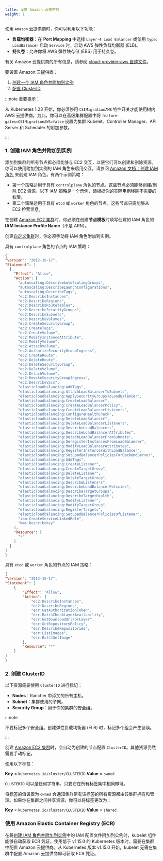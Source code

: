 ```yaml
---
title: 设置 Amazon 云提供商
weight: 1
---
```


使用 `Amazon` 云提供商时，你可以利用以下功能：

- **负载均衡器**：在 **Port Mapping** 中选择 `Layer-4 Load Balancer` 或使用 `type: LoadBalancer` 启动 `Service` 时，启动 AWS 弹性负载均衡器 (ELB)。
- **持久卷**：允许你将 AWS 弹性块存储 (EBS) 用于持久卷。

有关 Amazon 云提供商的所有信息，请参阅 [cloud-provider-aws 自述文件](https://kubernetes.github.io/cloud-provider-aws/)。

要设置 Amazon 云提供商：

1. [创建一个 IAM 角色并附加到实例](#1-创建-iam-角色并附加到实例)
2. [配置 ClusterID](#2-创建-clusterid)

:::note 重要提示：

从 Kubernetes 1.23 开始，你必须停用 `CSIMigrationAWS` 特性开关才能使用树内 AWS 云提供商。为此，你可以在高级集群配置中将 `feature-gates=CSIMigrationAWS=false` 设置为集群 Kubelet、Controller Manager、API Server 和 Scheduler 的附加参数。

:::

### 1. 创建 IAM 角色并附加到实例

添加到集群的所有节点都必须能够与 EC2 交互，以便它们可以创建和删除资源。你可以使用附加到实例的 IAM 角色来启用交互。请参阅 [Amazon 文档：创建 IAM 角色](https://docs.aws.amazon.com/AWSEC2/latest/UserGuide/iam-roles-for-amazon-ec2.html#create-iam-role) 来创建 IAM 角色。有两个示例策略：

* 第一个策略适用于具有 `controlplane` 角色的节点。这些节点必须能够创建/删除 EC2 资源。以下 IAM 策略是一个示例，请根据你的实际用例移除不需要的权限。
* 第二个策略适用于具有 `etcd` 或 `worker` 角色的节点。这些节点只需能够从 EC2 检索信息。

在创建 [Amazon EC2 集群](../../launch-kubernetes-with-rancher/use-new-nodes-in-an-infra-provider/create-an-amazon-ec2-cluster.md)时，你必须在创建**节点模板**时填写创建的 IAM 角色的 **IAM Instance Profile Name**（不是 ARN）。

创建[自定义集群](../../../../pages-for-subheaders/use-existing-nodes.md)时，你必须手动将 IAM 角色附加到实例。

具有 `controlplane` 角色的节点的 IAM 策略：

```json
{
"Version": "2012-10-17",
"Statement": [
  {
    "Effect": "Allow",
    "Action": [
      "autoscaling:DescribeAutoScalingGroups",
      "autoscaling:DescribeLaunchConfigurations",
      "autoscaling:DescribeTags",
      "ec2:DescribeInstances",
      "ec2:DescribeRegions",
      "ec2:DescribeRouteTables",
      "ec2:DescribeSecurityGroups",
      "ec2:DescribeSubnets",
      "ec2:DescribeVolumes",
      "ec2:CreateSecurityGroup",
      "ec2:CreateTags",
      "ec2:CreateVolume",
      "ec2:ModifyInstanceAttribute",
      "ec2:ModifyVolume",
      "ec2:AttachVolume",
      "ec2:AuthorizeSecurityGroupIngress",
      "ec2:CreateRoute",
      "ec2:DeleteRoute",
      "ec2:DeleteSecurityGroup",
      "ec2:DeleteVolume",
      "ec2:DetachVolume",
      "ec2:RevokeSecurityGroupIngress",
      "ec2:DescribeVpcs",
      "elasticloadbalancing:AddTags",
      "elasticloadbalancing:AttachLoadBalancerToSubnets",
      "elasticloadbalancing:ApplySecurityGroupsToLoadBalancer",
      "elasticloadbalancing:CreateLoadBalancer",
      "elasticloadbalancing:CreateLoadBalancerPolicy",
      "elasticloadbalancing:CreateLoadBalancerListeners",
      "elasticloadbalancing:ConfigureHealthCheck",
      "elasticloadbalancing:DeleteLoadBalancer",
      "elasticloadbalancing:DeleteLoadBalancerListeners",
      "elasticloadbalancing:DescribeLoadBalancers",
      "elasticloadbalancing:DescribeLoadBalancerAttributes",
      "elasticloadbalancing:DetachLoadBalancerFromSubnets",
      "elasticloadbalancing:DeregisterInstancesFromLoadBalancer",
      "elasticloadbalancing:ModifyLoadBalancerAttributes",
      "elasticloadbalancing:RegisterInstancesWithLoadBalancer",
      "elasticloadbalancing:SetLoadBalancerPoliciesForBackendServer",
      "elasticloadbalancing:AddTags",
      "elasticloadbalancing:CreateListener",
      "elasticloadbalancing:CreateTargetGroup",
      "elasticloadbalancing:DeleteListener",
      "elasticloadbalancing:DeleteTargetGroup",
      "elasticloadbalancing:DescribeListeners",
      "elasticloadbalancing:DescribeLoadBalancerPolicies",
      "elasticloadbalancing:DescribeTargetGroups",
      "elasticloadbalancing:DescribeTargetHealth",
      "elasticloadbalancing:ModifyListener",
      "elasticloadbalancing:ModifyTargetGroup",
      "elasticloadbalancing:RegisterTargets",
      "elasticloadbalancing:SetLoadBalancerPoliciesOfListener",
      "iam:CreateServiceLinkedRole",
      "kms:DescribeKey"
    ],
    "Resource": [
      "*"
    ]
  }
]
}
```

具有 `etcd` 或 `worker` 角色的节点的 IAM 策略：

```json
{
"Version": "2012-10-17",
"Statement": [
    {
        "Effect": "Allow",
        "Action": [
            "ec2:DescribeInstances",
            "ec2:DescribeRegions",
            "ecr:GetAuthorizationToken",
            "ecr:BatchCheckLayerAvailability",
            "ecr:GetDownloadUrlForLayer",
            "ecr:GetRepositoryPolicy",
            "ecr:DescribeRepositories",
            "ecr:ListImages",
            "ecr:BatchGetImage"
        ],
        "Resource": "*"
    }
]
}
```

### 2. 创建 ClusterID

以下资源需要使用 `ClusterID` 进行标记：

- **Nodes**：Rancher 中添加的所有主机。
- **Subnet**：集群使用的子网。
- **Security Group**：用于你的集群的安全组。

:::note

不要标记多个安全组。创建弹性负载均衡器 (ELB) 时，标记多个组会产生错误。

:::

创建 [Amazon EC2 集群](../../launch-kubernetes-with-rancher/use-new-nodes-in-an-infra-provider/create-an-amazon-ec2-cluster.md)时，会自动为创建的节点配置 `ClusterID`。其他资源仍然需要手动标记。

使用以下标签：

**Key** = `kubernetes.io/cluster/CLUSTERID` **Value** = `owned`

`CLUSTERID` 可以是任何字符串，只要它在所有标签集中相同即可。

将标签的值设置为 `owned` 会通知集群带有该标签的所有资源都由该集群拥有和管理。如果你在集群之间共享资源，你可以将标签更改为：

**Key** = `kubernetes.io/cluster/CLUSTERID` **Value** = `shared`.

### 使用 Amazon Elastic Container Registry (ECR)

在将[创建 IAM 角色并附加到实例](#1-创建-iam-角色并附加到实例)中的 IAM 配置文件附加到实例时，kubelet 组件能够自动获取 ECR 凭证。使用低于 v1.15.0 的 Kubernetes 版本时，需要在集群中配置 Amazon 云提供商。从 Kubernetes 版本 v1.15.0 开始，kubelet 无需在集群中配置 Amazon 云提供商即可获取 ECR 凭证。